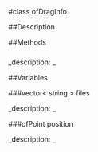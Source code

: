 #class ofDragInfo


##Description






##Methods



### 

<!--
_syntax: _
_name: files_
_returns: _
_returns_description: _
_parameters: _
_access: public_
_version_started: 007_
_version_deprecated: _
_summary: _
_constant: True_
_static: False_
_visible: True_
_advanced: False_
-->

_description: _








<!----------------------------------------------------------------------------->

##Variables



###vector< string > files

<!--
_name: files_
_type: vector< string >_
_access: public_
_version_started: 007_
_version_deprecated: _
_summary: _
_visible: True_
_constant: True_
_advanced: False_
-->

_description: _








<!----------------------------------------------------------------------------->

###ofPoint position

<!--
_name: position_
_type: ofPoint_
_access: public_
_version_started: 007_
_version_deprecated: _
_summary: _
_visible: True_
_constant: True_
_advanced: False_
-->

_description: _








<!----------------------------------------------------------------------------->

